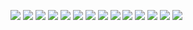 ![](WhatsApp%20Image%202024-09-10%20at%2007.28.13_1ca84a85%201.jpg)
![](WhatsApp%20Image%202024-09-09%20at%2022.43.04_3829e29e.jpg)
![](WhatsApp%20Image%202024-09-09%20at%2022.43.41_b24d6e40.jpg)
![](WhatsApp%20Image%202024-09-10%20at%2007.28.14_f560dc8e.jpg)
![](IMG-20240911-WA0004.jpg)
![](IMG-20240911-WA0002.jpg)
![](IMG-20240911-WA0003.jpg)
![](WhatsApp%20Image%202024-09-10%20at%2007.28.13_be3e75e2.jpg)
![](WhatsApp%20Image%202024-09-10%20at%2018.24.54_9782e9d2.jpg)
![](WhatsApp%20Image%202024-09-09%20at%2020.04.41_f69b0870.jpg)
![](WhatsApp%20Image%202024-09-09%20at%2019.48.35_c113f79f.jpg)
![](WhatsApp%20Image%202024-09-09%20at%2019.48.35_55b949a8.jpg)
![](WhatsApp%20Image%202024-09-09%20at%2019.48.36_fe4ca2b8.jpg)
![](WhatsApp%20Image%202024-09-14%20at%2010.07.37_6843a567.jpg)